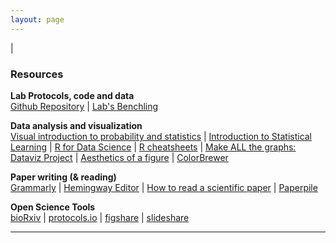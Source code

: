 ```yaml
---
layout: page
---
```

|

### Resources

**Lab Protocols, code and data**  
[Github Repository](https://github.com/jagannathan-lab) | [Lab's Benchling](https://benchling.com/organizations/jagannathan-lab/projects) 

**Data analysis and visualization**  
[Visual introduction to probability and statistics](http://students.brown.edu/seeing-theory/) | [Introduction to Statistical Learning](http://www-bcf.usc.edu/~gareth/ISL/) | [R for Data Science](http://r4ds.had.co.nz/) | [R cheatsheets](https://www.rstudio.com/resources/cheatsheets/) | [Make ALL the graphs: Dataviz Project](http://datavizproject.com/) | [Aesthetics of a figure](https://www.gabrielaplucinska.com/) | [ColorBrewer](http://colorbrewer2.org/)

**Paper writing (& reading)**  
[Grammarly](https://www.grammarly.com/) | [Hemingway Editor](http://www.hemingwayapp.com/) | [How to read a scientific paper](https://www.elsevier.com/connect/infographic-how-to-read-a-scientific-paper) | [Paperpile](https://paperpile.com/app)

**Open Science Tools**  
[bioRxiv](https://www.biorxiv.org/) | [protocols.io](https://www.protocols.io/) | [figshare](https://figshare.com/) | [slideshare](https://www.slideshare.net/)


---

